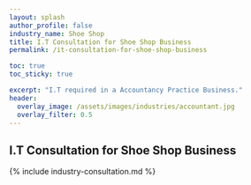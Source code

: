 ```yaml
---
layout: splash 
author_profile: false 
industry_name: Shoe Shop
title: I.T Consultation for Shoe Shop Business
permalink: /it-consultation-for-shoe-shop-business

toc: true
toc_sticky: true

excerpt: "I.T required in a Accountancy Practice Business."
header:
  overlay_image: /assets/images/industries/accountant.jpg
  overlay_filter: 0.5 
---
```


## I.T Consultation for Shoe Shop Business

{% include industry-consultation.md %}
